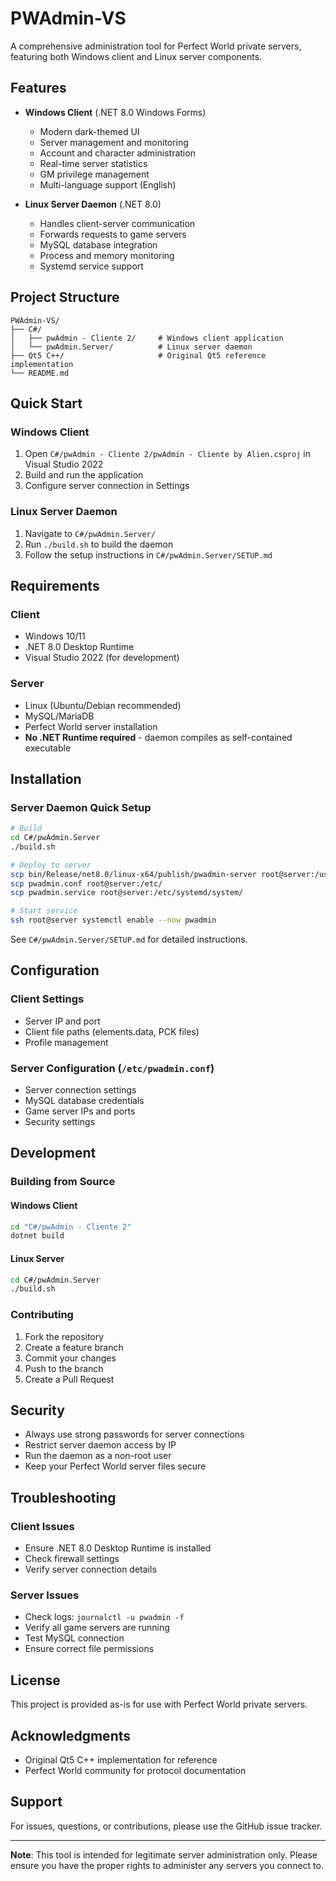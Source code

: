 # PWAdmin-VS

A comprehensive administration tool for Perfect World private servers, featuring both Windows client and Linux server components.

## Features

- **Windows Client** (.NET 8.0 Windows Forms)
  - Modern dark-themed UI
  - Server management and monitoring
  - Account and character administration
  - Real-time server statistics
  - GM privilege management
  - Multi-language support (English)

- **Linux Server Daemon** (.NET 8.0)
  - Handles client-server communication
  - Forwards requests to game servers
  - MySQL database integration
  - Process and memory monitoring
  - Systemd service support

## Project Structure

```
PWAdmin-VS/
├── C#/
│   ├── pwAdmin - Cliente 2/     # Windows client application
│   └── pwAdmin.Server/          # Linux server daemon
├── Qt5 C++/                     # Original Qt5 reference implementation
└── README.md
```

## Quick Start

### Windows Client

1. Open `C#/pwAdmin - Cliente 2/pwAdmin - Cliente by Alien.csproj` in Visual Studio 2022
2. Build and run the application
3. Configure server connection in Settings

### Linux Server Daemon

1. Navigate to `C#/pwAdmin.Server/`
2. Run `./build.sh` to build the daemon
3. Follow the setup instructions in `C#/pwAdmin.Server/SETUP.md`

## Requirements

### Client
- Windows 10/11
- .NET 8.0 Desktop Runtime
- Visual Studio 2022 (for development)

### Server
- Linux (Ubuntu/Debian recommended)
- MySQL/MariaDB
- Perfect World server installation
- **No .NET Runtime required** - daemon compiles as self-contained executable

## Installation

### Server Daemon Quick Setup

```bash
# Build
cd C#/pwAdmin.Server
./build.sh

# Deploy to server
scp bin/Release/net8.0/linux-x64/publish/pwadmin-server root@server:/usr/local/bin/
scp pwadmin.conf root@server:/etc/
scp pwadmin.service root@server:/etc/systemd/system/

# Start service
ssh root@server systemctl enable --now pwadmin
```

See `C#/pwAdmin.Server/SETUP.md` for detailed instructions.

## Configuration

### Client Settings
- Server IP and port
- Client file paths (elements.data, PCK files)
- Profile management

### Server Configuration (`/etc/pwadmin.conf`)
- Server connection settings
- MySQL database credentials
- Game server IPs and ports
- Security settings

## Development

### Building from Source

#### Windows Client
```bash
cd "C#/pwAdmin - Cliente 2"
dotnet build
```

#### Linux Server
```bash
cd C#/pwAdmin.Server
./build.sh
```

### Contributing

1. Fork the repository
2. Create a feature branch
3. Commit your changes
4. Push to the branch
5. Create a Pull Request

## Security

- Always use strong passwords for server connections
- Restrict server daemon access by IP
- Run the daemon as a non-root user
- Keep your Perfect World server files secure

## Troubleshooting

### Client Issues
- Ensure .NET 8.0 Desktop Runtime is installed
- Check firewall settings
- Verify server connection details

### Server Issues
- Check logs: `journalctl -u pwadmin -f`
- Verify all game servers are running
- Test MySQL connection
- Ensure correct file permissions

## License

This project is provided as-is for use with Perfect World private servers.

## Acknowledgments

- Original Qt5 C++ implementation for reference
- Perfect World community for protocol documentation

## Support

For issues, questions, or contributions, please use the GitHub issue tracker.

---

**Note**: This tool is intended for legitimate server administration only. Please ensure you have the proper rights to administer any servers you connect to.